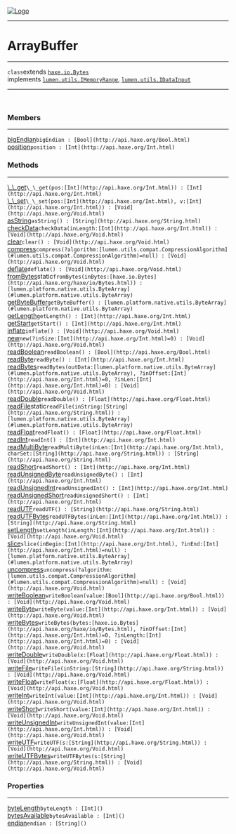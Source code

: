 
[![Logo](../../../../../images/logo.png)](../../../../../api/index.html)

---



<h1>ArrayBuffer</h1>



---

`class`extends <code><span>[haxe.io.Bytes]()</span></code><br/>implements <code><span>[lumen.utils.IMemoryRange]()</span></code>, <code><span>[lumen.utils.IDataInput]()</span></code>
<span class="meta">

</span>


---

&nbsp;
&nbsp;

<h3>Members</h3> <hr/><span class="member apipage">
            <a name="bigEndian"><a class="lift" href="#bigEndian">bigEndian</a></a><code class="signature apipage">bigEndian : [Bool](http://api.haxe.org/Bool.html)</code><br/></span>
        <span class="small_desc_flat"></span><span class="member apipage">
            <a name="position"><a class="lift" href="#position">position</a></a><code class="signature apipage">position : [Int](http://api.haxe.org/Int.html)</code><br/></span>
        <span class="small_desc_flat"></span>

<h3>Methods</h3> <hr/><span class="method apipage">
            <a name="__get"><a class="lift" href="#__get">\_\_get</a></a><code class="signature apipage">\_\_get(pos:<span>[Int](http://api.haxe.org/Int.html)</span>) : [Int](http://api.haxe.org/Int.html)</code><br/><span class="small_desc_flat"></span>
        </span>
    <span class="method apipage">
            <a name="__set"><a class="lift" href="#__set">\_\_set</a></a><code class="signature apipage">\_\_set(pos:<span>[Int](http://api.haxe.org/Int.html)</span>, v:<span>[Int](http://api.haxe.org/Int.html)</span>) : [Void](http://api.haxe.org/Void.html)</code><br/><span class="small_desc_flat"></span>
        </span>
    <span class="method apipage">
            <a name="asString"><a class="lift" href="#asString">asString</a></a><code class="signature apipage">asString() : [String](http://api.haxe.org/String.html)</code><br/><span class="small_desc_flat"></span>
        </span>
    <span class="method apipage">
            <a name="checkData"><a class="lift" href="#checkData">checkData</a></a><code class="signature apipage">checkData(inLength:<span>[Int](http://api.haxe.org/Int.html)</span>) : [Void](http://api.haxe.org/Void.html)</code><br/><span class="small_desc_flat"></span>
        </span>
    <span class="method apipage">
            <a name="clear"><a class="lift" href="#clear">clear</a></a><code class="signature apipage">clear() : [Void](http://api.haxe.org/Void.html)</code><br/><span class="small_desc_flat"></span>
        </span>
    <span class="method apipage">
            <a name="compress"><a class="lift" href="#compress">compress</a></a><code class="signature apipage">compress(?algorithm:<span>[lumen.utils.compat.CompressionAlgorithm](#lumen.utils.compat.CompressionAlgorithm)=null</span>) : [Void](http://api.haxe.org/Void.html)</code><br/><span class="small_desc_flat"></span>
        </span>
    <span class="method apipage">
            <a name="deflate"><a class="lift" href="#deflate">deflate</a></a><code class="signature apipage">deflate() : [Void](http://api.haxe.org/Void.html)</code><br/><span class="small_desc_flat"></span>
        </span>
    <span class="method apipage">
            <a name="fromBytes"><a class="lift" href="#fromBytes">fromBytes</a></a><span class="inline-block static">static</span><code class="signature apipage">fromBytes(inBytes:<span>[haxe.io.Bytes](http://api.haxe.org/haxe/io/Bytes.html)</span>) : [lumen.platform.native.utils.ByteArray](#lumen.platform.native.utils.ByteArray)</code><br/><span class="small_desc_flat"></span>
        </span>
    <span class="method apipage">
            <a name="getByteBuffer"><a class="lift" href="#getByteBuffer">getByteBuffer</a></a><code class="signature apipage">getByteBuffer() : [lumen.platform.native.utils.ByteArray](#lumen.platform.native.utils.ByteArray)</code><br/><span class="small_desc_flat"></span>
        </span>
    <span class="method apipage">
            <a name="getLength"><a class="lift" href="#getLength">getLength</a></a><code class="signature apipage">getLength() : [Int](http://api.haxe.org/Int.html)</code><br/><span class="small_desc_flat"></span>
        </span>
    <span class="method apipage">
            <a name="getStart"><a class="lift" href="#getStart">getStart</a></a><code class="signature apipage">getStart() : [Int](http://api.haxe.org/Int.html)</code><br/><span class="small_desc_flat"></span>
        </span>
    <span class="method apipage">
            <a name="inflate"><a class="lift" href="#inflate">inflate</a></a><code class="signature apipage">inflate() : [Void](http://api.haxe.org/Void.html)</code><br/><span class="small_desc_flat"></span>
        </span>
    <span class="method apipage">
            <a name="new"><a class="lift" href="#new">new</a></a><code class="signature apipage">new(?inSize:<span>[Int](http://api.haxe.org/Int.html)=0</span>) : [Void](http://api.haxe.org/Void.html)</code><br/><span class="small_desc_flat"></span>
        </span>
    <span class="method apipage">
            <a name="readBoolean"><a class="lift" href="#readBoolean">readBoolean</a></a><code class="signature apipage">readBoolean() : [Bool](http://api.haxe.org/Bool.html)</code><br/><span class="small_desc_flat"></span>
        </span>
    <span class="method apipage">
            <a name="readByte"><a class="lift" href="#readByte">readByte</a></a><code class="signature apipage">readByte() : [Int](http://api.haxe.org/Int.html)</code><br/><span class="small_desc_flat"></span>
        </span>
    <span class="method apipage">
            <a name="readBytes"><a class="lift" href="#readBytes">readBytes</a></a><code class="signature apipage">readBytes(outData:<span>[lumen.platform.native.utils.ByteArray](#lumen.platform.native.utils.ByteArray)</span>, ?inOffset:<span>[Int](http://api.haxe.org/Int.html)=0</span>, ?inLen:<span>[Int](http://api.haxe.org/Int.html)=0</span>) : [Void](http://api.haxe.org/Void.html)</code><br/><span class="small_desc_flat"></span>
        </span>
    <span class="method apipage">
            <a name="readDouble"><a class="lift" href="#readDouble">readDouble</a></a><code class="signature apipage">readDouble() : [Float](http://api.haxe.org/Float.html)</code><br/><span class="small_desc_flat"></span>
        </span>
    <span class="method apipage">
            <a name="readFile"><a class="lift" href="#readFile">readFile</a></a><span class="inline-block static">static</span><code class="signature apipage">readFile(inString:<span>[String](http://api.haxe.org/String.html)</span>) : [lumen.platform.native.utils.ByteArray](#lumen.platform.native.utils.ByteArray)</code><br/><span class="small_desc_flat"></span>
        </span>
    <span class="method apipage">
            <a name="readFloat"><a class="lift" href="#readFloat">readFloat</a></a><code class="signature apipage">readFloat() : [Float](http://api.haxe.org/Float.html)</code><br/><span class="small_desc_flat"></span>
        </span>
    <span class="method apipage">
            <a name="readInt"><a class="lift" href="#readInt">readInt</a></a><code class="signature apipage">readInt() : [Int](http://api.haxe.org/Int.html)</code><br/><span class="small_desc_flat"></span>
        </span>
    <span class="method apipage">
            <a name="readMultiByte"><a class="lift" href="#readMultiByte">readMultiByte</a></a><code class="signature apipage">readMultiByte(inLen:<span>[Int](http://api.haxe.org/Int.html)</span>, charSet:<span>[String](http://api.haxe.org/String.html)</span>) : [String](http://api.haxe.org/String.html)</code><br/><span class="small_desc_flat"></span>
        </span>
    <span class="method apipage">
            <a name="readShort"><a class="lift" href="#readShort">readShort</a></a><code class="signature apipage">readShort() : [Int](http://api.haxe.org/Int.html)</code><br/><span class="small_desc_flat"></span>
        </span>
    <span class="method apipage">
            <a name="readUnsignedByte"><a class="lift" href="#readUnsignedByte">readUnsignedByte</a></a><code class="signature apipage">readUnsignedByte() : [Int](http://api.haxe.org/Int.html)</code><br/><span class="small_desc_flat"></span>
        </span>
    <span class="method apipage">
            <a name="readUnsignedInt"><a class="lift" href="#readUnsignedInt">readUnsignedInt</a></a><code class="signature apipage">readUnsignedInt() : [Int](http://api.haxe.org/Int.html)</code><br/><span class="small_desc_flat"></span>
        </span>
    <span class="method apipage">
            <a name="readUnsignedShort"><a class="lift" href="#readUnsignedShort">readUnsignedShort</a></a><code class="signature apipage">readUnsignedShort() : [Int](http://api.haxe.org/Int.html)</code><br/><span class="small_desc_flat"></span>
        </span>
    <span class="method apipage">
            <a name="readUTF"><a class="lift" href="#readUTF">readUTF</a></a><code class="signature apipage">readUTF() : [String](http://api.haxe.org/String.html)</code><br/><span class="small_desc_flat"></span>
        </span>
    <span class="method apipage">
            <a name="readUTFBytes"><a class="lift" href="#readUTFBytes">readUTFBytes</a></a><code class="signature apipage">readUTFBytes(inLen:<span>[Int](http://api.haxe.org/Int.html)</span>) : [String](http://api.haxe.org/String.html)</code><br/><span class="small_desc_flat"></span>
        </span>
    <span class="method apipage">
            <a name="setLength"><a class="lift" href="#setLength">setLength</a></a><code class="signature apipage">setLength(inLength:<span>[Int](http://api.haxe.org/Int.html)</span>) : [Void](http://api.haxe.org/Void.html)</code><br/><span class="small_desc_flat"></span>
        </span>
    <span class="method apipage">
            <a name="slice"><a class="lift" href="#slice">slice</a></a><code class="signature apipage">slice(inBegin:<span>[Int](http://api.haxe.org/Int.html)</span>, ?inEnd:<span>[Int](http://api.haxe.org/Int.html)=null</span>) : [lumen.platform.native.utils.ByteArray](#lumen.platform.native.utils.ByteArray)</code><br/><span class="small_desc_flat"></span>
        </span>
    <span class="method apipage">
            <a name="uncompress"><a class="lift" href="#uncompress">uncompress</a></a><code class="signature apipage">uncompress(?algorithm:<span>[lumen.utils.compat.CompressionAlgorithm](#lumen.utils.compat.CompressionAlgorithm)=null</span>) : [Void](http://api.haxe.org/Void.html)</code><br/><span class="small_desc_flat"></span>
        </span>
    <span class="method apipage">
            <a name="writeBoolean"><a class="lift" href="#writeBoolean">writeBoolean</a></a><code class="signature apipage">writeBoolean(value:<span>[Bool](http://api.haxe.org/Bool.html)</span>) : [Void](http://api.haxe.org/Void.html)</code><br/><span class="small_desc_flat"></span>
        </span>
    <span class="method apipage">
            <a name="writeByte"><a class="lift" href="#writeByte">writeByte</a></a><code class="signature apipage">writeByte(value:<span>[Int](http://api.haxe.org/Int.html)</span>) : [Void](http://api.haxe.org/Void.html)</code><br/><span class="small_desc_flat"></span>
        </span>
    <span class="method apipage">
            <a name="writeBytes"><a class="lift" href="#writeBytes">writeBytes</a></a><code class="signature apipage">writeBytes(bytes:<span>[haxe.io.Bytes](http://api.haxe.org/haxe/io/Bytes.html)</span>, ?inOffset:<span>[Int](http://api.haxe.org/Int.html)=0</span>, ?inLength:<span>[Int](http://api.haxe.org/Int.html)=0</span>) : [Void](http://api.haxe.org/Void.html)</code><br/><span class="small_desc_flat"></span>
        </span>
    <span class="method apipage">
            <a name="writeDouble"><a class="lift" href="#writeDouble">writeDouble</a></a><code class="signature apipage">writeDouble(x:<span>[Float](http://api.haxe.org/Float.html)</span>) : [Void](http://api.haxe.org/Void.html)</code><br/><span class="small_desc_flat"></span>
        </span>
    <span class="method apipage">
            <a name="writeFile"><a class="lift" href="#writeFile">writeFile</a></a><code class="signature apipage">writeFile(inString:<span>[String](http://api.haxe.org/String.html)</span>) : [Void](http://api.haxe.org/Void.html)</code><br/><span class="small_desc_flat"></span>
        </span>
    <span class="method apipage">
            <a name="writeFloat"><a class="lift" href="#writeFloat">writeFloat</a></a><code class="signature apipage">writeFloat(x:<span>[Float](http://api.haxe.org/Float.html)</span>) : [Void](http://api.haxe.org/Void.html)</code><br/><span class="small_desc_flat"></span>
        </span>
    <span class="method apipage">
            <a name="writeInt"><a class="lift" href="#writeInt">writeInt</a></a><code class="signature apipage">writeInt(value:<span>[Int](http://api.haxe.org/Int.html)</span>) : [Void](http://api.haxe.org/Void.html)</code><br/><span class="small_desc_flat"></span>
        </span>
    <span class="method apipage">
            <a name="writeShort"><a class="lift" href="#writeShort">writeShort</a></a><code class="signature apipage">writeShort(value:<span>[Int](http://api.haxe.org/Int.html)</span>) : [Void](http://api.haxe.org/Void.html)</code><br/><span class="small_desc_flat"></span>
        </span>
    <span class="method apipage">
            <a name="writeUnsignedInt"><a class="lift" href="#writeUnsignedInt">writeUnsignedInt</a></a><code class="signature apipage">writeUnsignedInt(value:<span>[Int](http://api.haxe.org/Int.html)</span>) : [Void](http://api.haxe.org/Void.html)</code><br/><span class="small_desc_flat"></span>
        </span>
    <span class="method apipage">
            <a name="writeUTF"><a class="lift" href="#writeUTF">writeUTF</a></a><code class="signature apipage">writeUTF(s:<span>[String](http://api.haxe.org/String.html)</span>) : [Void](http://api.haxe.org/Void.html)</code><br/><span class="small_desc_flat"></span>
        </span>
    <span class="method apipage">
            <a name="writeUTFBytes"><a class="lift" href="#writeUTFBytes">writeUTFBytes</a></a><code class="signature apipage">writeUTFBytes(s:<span>[String](http://api.haxe.org/String.html)</span>) : [Void](http://api.haxe.org/Void.html)</code><br/><span class="small_desc_flat"></span>
        </span>
    

<h3>Properties</h3> <hr/><span class="property apipage">
            <a name="byteLength"><a class="lift" href="#byteLength">byteLength</a></a><code class="signature apipage">byteLength : [Int]()</code><br/><span class="small_desc_flat"></span>
        </span><span class="property apipage">
            <a name="bytesAvailable"><a class="lift" href="#bytesAvailable">bytesAvailable</a></a><code class="signature apipage">bytesAvailable : [Int]()</code><br/><span class="small_desc_flat"></span>
        </span><span class="property apipage">
            <a name="endian"><a class="lift" href="#endian">endian</a></a><code class="signature apipage">endian : [String]()</code><br/><span class="small_desc_flat"></span>
        </span>

&nbsp;
&nbsp;
&nbsp;